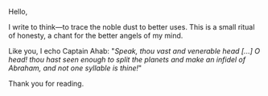Hello,

I write to think—to trace the noble dust to better uses. This is a small ritual of honesty, a chant for the better angels of my mind.

Like you, I echo Captain Ahab:
"_Speak, thou vast and venerable head [...] O head! thou hast seen enough to split the planets and make an infidel of Abraham, and not one syllable is thine!_"

Thank you for reading.
